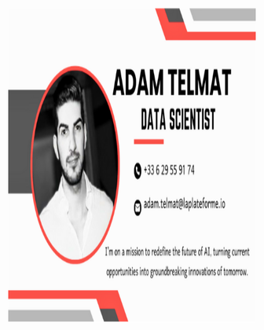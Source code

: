 <img src="https://raw.githubusercontent.com/adam-telmat/adam-telmat/main/1280_640_banniere.png" alt="Ma Banniere" width="1280" height="640">







